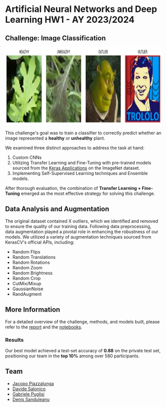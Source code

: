 # Artificial Neural Networks and Deep Learning HW1 - AY 2023/2024

## Challenge: Image Classification

<p align="center">
	<img src="images/head-image.png" height="250" />
</p>

This challenge's goal was to train a classifier to correctly predict whether an image represented a **healthy** or **unhealthy** plant.

We examined three distinct approaches to address the task at hand:

1. Custom CNNs
2. Utilizing Transfer Learning and Fine-Tuning with pre-trained models sourced from the [Keras Applications](https://keras.io/api/applications/) on the ImageNet dataset.
3. Implementing Self-Supervised Learning techniques and Ensemble models.

After thorough evaluation, the combination of **Transfer Learning + Fine-Tuning** emerged as the most effective strategy for solving this challenge.

## Data Analysis and Augmentation

The original dataset contained X outliers, which we identified and removed to ensure the quality of our training data. Following data preprocessing, data augmentation played a pivotal role in enhancing the robustness of our models. We utilized a variety of augmentation techniques sourced from KerasCV's official APIs, including:

- Random Flips
- Random Translations
- Random Rotations
- Random Zoom
- Random Brightness
- Random Crop
- CutMix/Mixup
- GaussianNoise
- RandAugment

## More Information

For a detailed overview of the challenge, methods, and models built, please refer to the [report](/docs/Report_Challenge_1.pdf) and the [notebooks](/notebooks/Challenge%201/).

### Results

Our best model achieved a test-set accuracy of **0.88** on the private test set, positioning our team in the **top 10%** among over 580 participants.

## Team
* [Jacopo Piazzalunga](https://github.com/Jacopopiazza)
* [Davide Salonico](https://github.com/DavideSalonico)
* [Gabriele Puglisi](https://github.com/GabP404)
* [Denis Sanduleanu](https://github.com/#)

